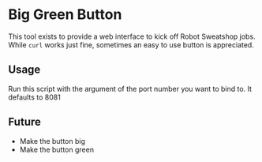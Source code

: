 # Big Green Button

This tool exists to provide a web interface to kick off Robot Sweatshop jobs. While `curl` works just fine, sometimes an easy to use button is appreciated.

## Usage

Run this script with the argument of the port number you want to bind to. It defaults to 8081

## Future

- Make the button big
- Make the button green

